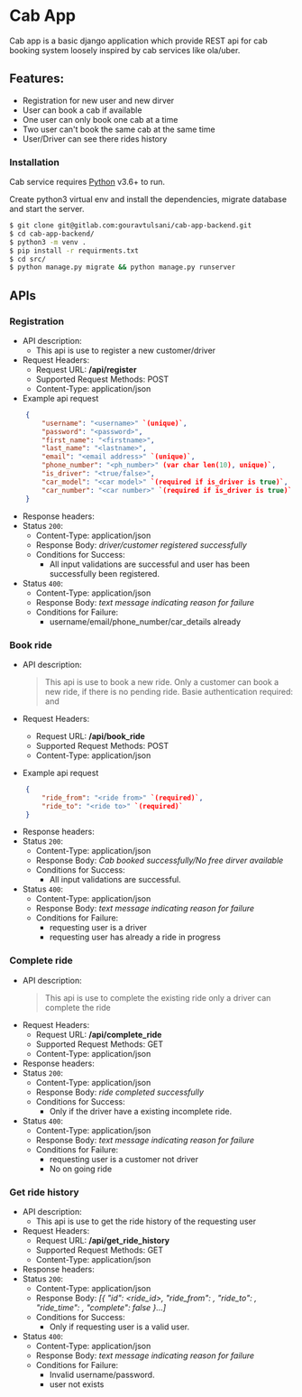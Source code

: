 # Cab App

Cab app is a basic django application which provide REST api for cab booking system
loosely inspired by cab services like ola/uber.

## Features:
  - Registration for new user and new dirver
  - User can book a cab if available
  - One user can only book one cab at a time
  - Two user can't book the same cab at the same time
  - User/Driver can see there rides history

### Installation

Cab service requires [Python](https://docs.python.org/3.6/) v3.6+ to run.

Create python3 virtual env and install the dependencies,
migrate database and start the server.

```sh
$ git clone git@gitlab.com:gouravtulsani/cab-app-backend.git
$ cd cab-app-backend/
$ python3 -m venv .
$ pip install -r requirments.txt
$ cd src/
$ python manage.py migrate && python manage.py runserver
```

## APIs
### Registration
- API description:
    - This api is use to register a new customer/driver
- Request Headers:
    - Request URL: **/api/register**
    - Supported Request Methods: POST
    - Content-Type: application/json
- Example api request
```json
    {
        "username": "<username>" `(unique)`,
        "password": "<password>",
        "first_name": "<firstname>",
        "last_name": "<lastname>",
        "email": "<email address>" `(unique)`,
        "phone_number": "<ph_number>" (var char len(10), unique)`,
        "is_driver": "<true/false>",
        "car_model": "<car model>" `(required if is_driver is true)`,
        "car_number": "<car number>" `(required if is_driver is true)`
    }
```
- Response headers:
- Status ``200``:
    - Content-Type: application/json
    - Response Body: *driver/customer registered successfully*
    - Conditions for Success:
        - All input validations are successful and user has
        been successfully been registered.
- Status ``400``:
    - Content-Type: application/json
    - Response Body: *text message indicating reason for failure*
    - Conditions for Failure:
        - username/email/phone_number/car_details already
### Book ride
- API description:
    > This api is use to book a new ride.
    Only a customer can book a new ride, if there is no pending ride.
    Basie authentication required: <username> and <password>

- Request Headers:
    - Request URL: **/api/book_ride**
    - Supported Request Methods: POST
    - Content-Type: application/json
- Example api request
```json
    {
        "ride_from": "<ride from>" `(required)`,
        "ride_to": "<ride to>" `(required)`
    }
```
- Response headers:
- Status ``200``:
    - Content-Type: application/json
    - Response Body: *Cab booked successfully/No free dirver available*
    - Conditions for Success:
        - All input validations are successful.
- Status ``400``:
    - Content-Type: application/json
    - Response Body: *text message indicating reason for failure*
    - Conditions for Failure:
        - requesting user is a driver
        - requesting user has already a ride in progress
### Complete ride
- API description:
    > This api is use to complete the existing ride
    only a driver can complete the ride
- Request Headers:
    - Request URL: **/api/complete_ride**
    - Supported Request Methods: GET
    - Content-Type: application/json
- Response headers:
- Status ``200``:
    - Content-Type: application/json
    - Response Body: *ride completed successfully*
    - Conditions for Success:
        - Only if the driver have a existing incomplete ride.
- Status ``400``:
    - Content-Type: application/json
    - Response Body: *text message indicating reason for failure*
    - Conditions for Failure:
        - requesting user is a customer not driver
        - No on going ride
### Get ride history
- API description:
    - This api is use to get the ride history of the requesting user
- Request Headers:
    - Request URL: **/api/get_ride_history**
    - Supported Request Methods: GET
    - Content-Type: application/json
- Response headers:
- Status ``200``:
    - Content-Type: application/json
    - Response Body: *[{
        "id": <ride_id>,
        "ride_from": <from>,
        "ride_to": <to>,
        "ride_time": <ride start time>,
        "complete": false
    }...]*
    - Conditions for Success:
        - Only if requesting user is a valid user.
- Status ``400``:
    - Content-Type: application/json
    - Response Body: *text message indicating reason for failure*
    - Conditions for Failure:
        - Invalid username/password.
        - user not exists
